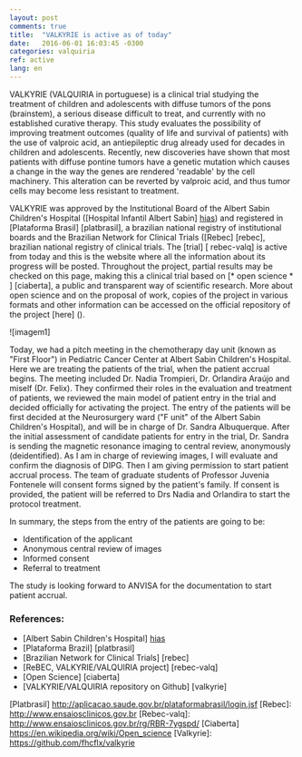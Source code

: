 ```yaml
---
layout: post
comments: true
title:  "VALKYRIE is active as of today"
date:   2016-06-01 16:03:45 -0300
categories: valquiria
ref: active
lang: en
---
```

VALKYRIE (VALQUIRIA in portuguese) is a clinical trial studying the treatment of children and adolescents with diffuse tumors of the pons (brainstem), a serious disease difficult to treat, and currently with no established curative therapy. This study evaluates the possibility of improving treatment outcomes (quality of life and survival of patients) with the use of valproic acid, an antiepileptic drug already used for decades in children and adolescents. Recently, new discoveries have shown that most patients with diffuse pontine tumors have a genetic mutation which causes a change in the way the genes are rendered 'readable' by the cell machinery. This alteration can be reverted by valproic acid, and thus tumor cells may become less resistant to treatment.

VALKYRIE was approved by the Institutional Board of the Albert Sabin Children's Hospital ([Hospital Infantil Albert Sabin] [hias]) and registered in [Plataforma Brasil] [platbrasil], a brazilian national registry of institutional boards and the Brazilian Network for Clinical Trials ([Rebec] [rebec], brazilian national registry of clinical trials. The [trial] [ rebec-valq] is active from today and this is the website where all the information about its progress will be posted. Throughout the project, partial results may be checked on this page, making this a clinical trial based on [* open science * ] [ciaberta], a public and transparent way of scientific research. More about open science and on the proposal of work, copies of the project in various formats and other information can be accessed on the official repository of the project [here] ().

![imagem1]

Today, we had a pitch meeting in the chemotherapy day unit (known as "First Floor") in Pediatric Cancer Center at Albert Sabin Children's Hospital. Here we are treating the patients of the trial, when the patient accrual begins. The meeting included Dr. Nadia Trompieri, Dr. Orlandira Araújo and miself (Dr. Felix). They confirmed their roles in the evaluation and treatment of patients, we reviewed the main model of patient entry in the trial and decided officially for activating the project. The entry of the patients will be first decided at the Neurosurgery ward ("F unit" of the Albert Sabin Children's Hospital), and will be in charge of Dr. Sandra Albuquerque. After the initial assessment of candidate patients for entry in the trial, Dr. Sandra is sending the magnetic resonance imaging to central review, anonymously (deidentified). As I am in charge of reviewing images, I will evaluate and confirm the diagnosis of DIPG. Then I am giving permission to start patient accrual process. The team of graduate students of Professor Juvenia Fontenele will consent forms signed by the patient's family. If consent is provided, the patient will be referred to Drs Nadia and Orlandira to start the protocol treatment.

In summary, the steps from the entry of the patients are going to be:

* Identification of the applicant
* Anonymous central review of images
* Informed consent
* Referral to treatment

The study is looking forward to ANVISA for the documentation to start patient accrual.

### References:

- [Albert Sabin Children's Hospital] [hias]
- [Plataforma Brazil] [platbrasil]
- [Brazilian Network for Clinical Trials] [rebec]
- [ReBEC, VALKYRIE/VALQUIRIA project] [rebec-valq]
- [Open Science] [ciaberta]
- [VALKYRIE/VALQUIRIA repository on Github] [valkyrie]

[Hias]: http://www.hias.ce.gov.br
[Platbrasil] http://aplicacao.saude.gov.br/plataformabrasil/login.jsf
[Rebec]: http://www.ensaiosclinicos.gov.br
[Rebec-valq]: http://www.ensaiosclinicos.gov.br/rg/RBR-7ygspd/
[Ciaberta] https://en.wikipedia.org/wiki/Open_science
[Valkyrie]: https://github.com/fhcflx/valkyrie
